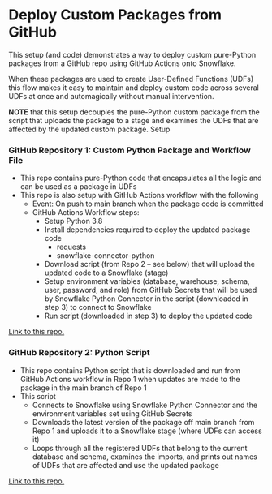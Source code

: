 # Deploy Custom Packages from GitHub

This setup (and code) demonstrates a way to deploy custom pure-Python packages from a GitHub repo using GitHub Actions onto Snowflake.

When these packages are used to create User-Defined Functions (UDFs) this flow makes it easy to maintain and deploy custom code across several UDFs at once and automagically without manual intervention.

**NOTE** that this setup decouples the pure-Python custom package from the script that uploads the package to a stage and examines the UDFs that are affected by the updated custom package.
Setup

### GitHub Repository 1: Custom Python Package and Workflow File
* This repo contains pure-Python code that encapsulates all the logic and can be used as a package in UDFs
* This repo is also setup with GitHub Actions workflow with the following
   * Event: On push to main branch when the package code is committed  
   * GitHub Actions Workflow steps:
     * Setup Python 3.8
     * Install dependencies required to deploy the updated package code
       * requests
       * snowflake-connector-python
     * Download script (from Repo 2 – see below) that will upload the updated code to a Snowflake (stage)
     * Setup environment variables (database, warehouse, schema, user, password, and role) from GitHub Secrets that will be used by Snowflake Python Connector in the script (downloaded in step 3) to connect to Snowflake
     * Run script (downloaded in step 3) to deploy the updated code
     
[Link to this repo.](https://github.com/iamontheinet/user-defined-functions)

### GitHub Repository 2: Python Script 
* This repo contains Python script that is downloaded and run from GitHub Actions workflow in Repo 1 when updates are made to the package in the main branch of Repo 1
* This script 
   * Connects to Snowflake using Snowflake Python Connector and the environment variables set using GitHub Secrets
   * Downloads the latest version of the package off main branch from Repo 1 and uploads it to a Snowflake stage (where UDFs can access it)
   * Loops through all the registered UDFs that belong to the current database and schema, examines the imports, and prints out names of UDFs that are affected and use the updated package

[Link to this repo.](https://github.com/iamontheinet/c-i-c-d/)
